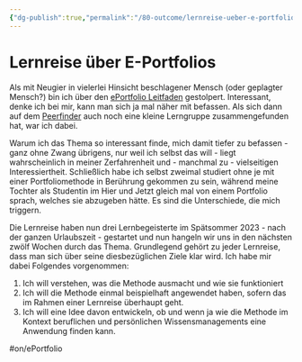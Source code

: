 ```yaml
---
{"dg-publish":true,"permalink":"/80-outcome/lernreise-ueber-e-portfolios/","tags":["class/outcome","on/ePortfolio"],"created":"2023-10-15T16:48:42.694+02:00","updated":"2023-11-06T10:11:25.225+01:00"}
---
```


# Lernreise über E-Portfolios

Als mit Neugier in vielerlei Hinsicht beschlagener Mensch (oder geplagter Mensch?) bin ich über den [ePortfolio Leitfaden](https://cogneon.github.io/lernos-eportfolio/de/2-0-Lernpfad/) gestolpert. Interessant, denke ich bei mir, kann man sich ja mal näher mit befassen. Als sich dann auf dem [Peerfinder](https://web.peerfinder.app/de) auch noch eine kleine Lerngruppe zusammengefunden hat, war ich dabei.

Warum ich das Thema so interessant finde, mich damit tiefer zu befassen - ganz ohne Zwang übrigens, nur weil ich selbst das will - liegt wahrscheinlich in meiner Zerfahrenheit und - manchmal zu - vielseitigen Interessiertheit. Schließlich habe ich selbst zweimal studiert ohne je mit einer Portfoliomethode in Berührung gekommen zu sein, während meine Tochter als Studentin im Hier und Jetzt gleich mal von einem Portfolio sprach, welches sie abzugeben hätte. Es sind die Unterschiede, die mich triggern.

Die Lernreise haben nun drei Lernbegeisterte im Spätsommer 2023 - nach der ganzen Urlaubszeit - gestartet und nun hangeln wir uns in den nächsten zwölf Wochen durch das Thema. Grundlegend gehört zu jeder Lernreise, dass man sich über seine diesbezüglichen Ziele klar wird. Ich habe mir dabei Folgendes vorgenommen:

1. Ich will verstehen, was die Methode ausmacht und wie sie funktioniert
2. Ich will die Methode einmal beispielhaft angewendet haben, sofern das im Rahmen einer Lernreise überhaupt geht.
3. Ich will eine Idee davon entwickeln, ob und wenn ja wie die Methode im Kontext beruflichen und persönlichen Wissensmanagements eine Anwendung finden kann.

#on/ePortfolio 